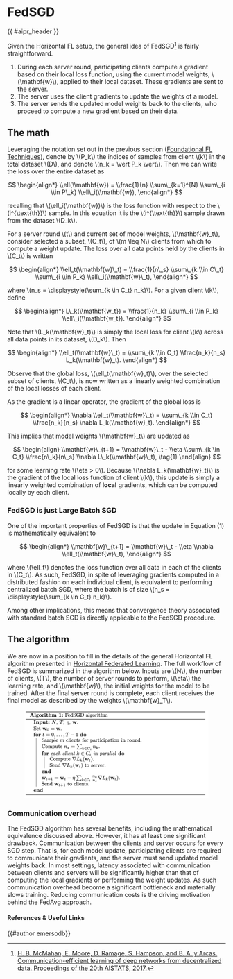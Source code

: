 <!-- markdownlint-disable-file MD033 MD013 -->

# FedSGD

{{ #aipr_header }}

Given the Horizontal FL setup, the general idea of FedSGD[^1] is fairly
straightforward.

1. During each server round, participating clients compute a gradient based on
   their local loss function, using the current model weights, \\(\\mathbf{w}\\),
   applied to their local dataset. These gradients are sent to the server.
2. The server uses the client gradients to update the weights of a model.
3. The server sends the updated model weights back to the clients, who proceed
   to compute a new gradient based on their data.

## The math

Leveraging the notation set out in the previous section
([Foundational FL Techniques](index.md)), denote by \\(P_k\\) the indices
of samples from client \\(k\\) in the total dataset \\(D\\), and denote
\\(n_k = \\vert P_k \\vert\\). Then we can write the loss over the entire
dataset as

$$
\begin{align*}
\\ell(\\mathbf{w}) = \\frac{1}{n} \\sum\_{k=1}^{N} \\sum\_{i \\in P\_k} \\ell\_i(\\mathbf{w}),
\end{align*}
$$

recalling that \\(\\ell_i(\\mathbf{w})\\) is the loss function with respect
to the \\(i^{\\text{th}}\\) sample. In this equation it is the
\\(i^{\\text{th}}\\) sample drawn from the dataset \\(D_k\\).

For a server round \\(t\\) and current set of model weights, \\(\\mathbf{w}\_t\\),
consider selected a subset, \\(C_t\\), of \\(m \\leq N\\) clients from which to
compute a weight update. The loss over all data points held by the clients in
\\(C_t\\) is written

$$
\begin{align*}
\\ell_t(\\mathbf{w}\_t) = \\frac{1}{n\_s} \\sum\_{k \\in C\_t} \\sum\_{i \\in P_k} \\ell\_i(\\mathbf{w}\_t),
\end{align*}
$$

where \\(n_s = \\displaystyle{\\sum\_{k \\in C_t} n_k}\\). For a given client
\\(k\\), define

$$
\begin{align*}
L\_k(\\mathbf{w_t}) = \\frac{1}{n_k} \\sum\_{i \\in P_k} \\ell\_i(\\mathbf{w_t}).
\end{align*}
$$

Note that \\(L_k(\\mathbf{w}\_t)\\) is simply the local loss for client \\(k\\) across all
data points in its dataset, \\(D_k\\). Then

$$
\begin{align*}
\\ell_t(\\mathbf{w}\_t) = \\sum\_{k \\in C_t} \\frac{n_k}{n_s} L_k(\\mathbf{w}_t).
\end{align*}
$$

Observe that the global loss, \\(\\ell_t(\\mathbf{w}\_t)\\), over the selected
subset of clients, \\(C_t\\), is now written as a linearly weighted combination
of the local losses of each client.

As the gradient is a linear operator, the gradient of the global loss is

$$
\begin{align*}
\\nabla \\ell_t(\\mathbf{w}\_t) = \\sum\_{k \\in C_t} \\frac{n_k}{n_s} \nabla L_k(\\mathbf{w}_t).
\end{align*}
$$

This implies that model weights \\(\mathbf{w}\_t\\) are updated as

$$
\begin{align}
\\mathbf{w}\_{t+1} = \\mathbf{w}\_t - \\eta \\sum\_{k \in C_t} \\frac{n\_k}{n\_s} \\nabla L\_k(\\mathbf{w}\_t), \tag{1}
\end{align}
$$

for some learning rate \\(\\eta > 0\\). Because \\(\\nabla L_k(\\mathbf{w}\_t)\\)
is the gradient of the local loss function of client \\(k\\), this update is
simply a linearly weighted combination of **local** gradients, which can be
computed locally by each client.

### FedSGD is just Large Batch SGD

One of the important properties of FedSGD is that the update in Equation (1) is
mathematically equivalent to

$$
\begin{align*}
\\mathbf{w}\_{t+1} = \\mathbf{w}\_t - \\eta \\nabla \\ell_t(\\mathbf{w}\_t),
\end{align*}
$$

where \\(\\ell_t\\) denotes the loss function over all data in each of the
clients in \\(C_t\\). As such, FedSGD, in spite of leveraging gradients
computed in a distributed fashion on each individual client, is equivalent to
performing centralized batch SGD, where the batch is of size
\\(n_s = \\displaystyle{\\sum\_{k \\in C_t} n_k}\\).

Among other implications, this means that convergence theory associated with
standard batch SGD is directly applicable to the FedSGD procedure.

## The algorithm

We are now in a position to fill in the details of the general Horizontal FL algorithm
presented in [Horizontal Federated Learning](../index.md). The full workflow
of FedSGD is summarized in the algorithm below. Inputs are \\(N\\),
the number of clients, \\(T\\), the number of server rounds to perform,
\\(\\eta\\) the learning rate, and \\(\\mathbf{w}\\), the initial weights for
the model to be trained. After the final server round is complete, each
client receives the final model as described by the weights \\(\mathbf{w}\_T\\).

<figure>
<center>
<img src="../../assets/fedsgd_algorithm.png" alt="FedSGD Algorithm">
</center>
</figure>

### Communication overhead

The FedSGD algorithm has several benefits, including the mathematical
equivalence discussed above. However, it has at least one significant drawback.
Communication between the clients and server occurs for every SGD step. That
is, for each model update, participating clients are required to communicate their
gradients, and the server must send updated model weights back. In most settings,
latency associated with communication between clients and servers will be
significantly higher than that of computing the local gradients or performing
the weight updates. As such communication overhead become a significant
bottleneck and materially slows training. Reducing communication costs is the
driving motivation behind the FedAvg approach.

#### References & Useful Links

[^1]:
    [H. B. McMahan, E. Moore, D. Ramage, S. Hampson, and B. A. y Arcas.
    Communication-efficient learning of deep networks from decentralized data.
    Proceedings of the 20th AISTATS, 2017.](https://proceedings.mlr.press/v54/mcmahan17a/mcmahan17a.pdf)

{{#author emersodb}}
